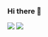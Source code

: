 ### Hi there 👋

<picture>
<source 
  srcset="https://github-readme-stats.vercel.app/api?username=matheusgiove&show_icons=true&theme=dark"
  media="(prefers-color-scheme: dark)"
/>
<img src="https://github-readme-stats.vercel.app/api?username=anuraghazra&show_icons=true" 
/>
</picture>
<img src="(https://github-readme-stats.vercel.app/api/top-langs/?username=matheusgiove&layout=compact)](https://github.com/matheusgiove/github-readme-stats)"
/>
